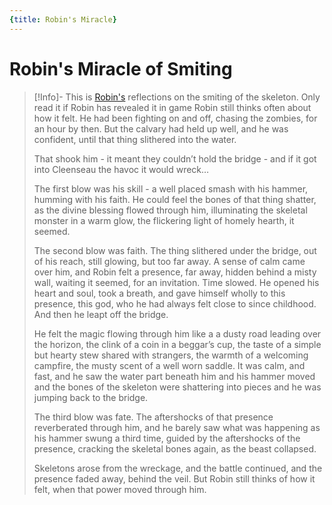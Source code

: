 ```yaml
---
{title: Robin's Miracle}
---
```

# Robin's Miracle of Smiting

>[!Info]- This is [Robin's](<../../../../people/pcs/cleenseau/robin-of-abenfyrd.md>) reflections on the smiting of the skeleton. Only read it if Robin has revealed it in game
> Robin still thinks often about how it felt. He had been fighting on and off, chasing the zombies, for an hour by then. But the calvary had held up well, and he was confident, until that thing slithered into the water.  
> 
> That shook him - it meant they couldn’t hold the bridge - and if it got into Cleenseau the havoc it would wreck…  
> 
> The first blow was his skill - a well placed smash with his hammer, humming with his faith. He could feel the bones of that thing shatter, as the divine blessing flowed through him, illuminating the skeletal monster in a warm glow, the flickering light of homely hearth, it seemed.  
>   
> The second blow was faith. The thing slithered under the bridge, out of his reach, still glowing, but too far away. A sense of calm came over him, and Robin felt a presence, far away, hidden behind a misty wall, waiting it seemed, for an invitation. Time slowed. He opened his heart and soul, took a breath, and gave himself wholly to this presence, this god, who he had always felt close to since childhood. And then he leapt off the bridge.  
>   
> He felt the magic flowing through him like a a dusty road leading over the horizon, the clink of a coin in a beggar’s cup, the taste of a simple but hearty stew shared with strangers, the warmth of a welcoming campfire, the musty scent of a well worn saddle. It was calm, and fast, and he saw the water part beneath him and his hammer moved and the bones of the skeleton were shattering into pieces and he was jumping back to the bridge.  
>   
> The third blow was fate. The aftershocks of that presence reverberated through him, and he barely saw what was happening as his hammer swung a third time, guided by the aftershocks of the presence, cracking the skeletal bones again, as the beast collapsed.  
>   
> Skeletons arose from the wreckage, and the battle continued, and the presence faded away, behind the veil. But Robin still thinks of how it felt, when that power moved through him.